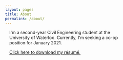 ```yaml
---
layout: pages
title: About
permalink: /about/
---
```


<head>
	<style>
		p {
		font-size: 1em;
		text-transform: none;
		text-align: left;
		max-width: 392px;
		word-wrap: normal;
		margin: 1em;
		}
	</style>
</head>

I'm a second-year Civil Engineering student at the University of Waterloo. Currently, I'm seeking a co-op position for January 2021.

[Click here to download my résumé.](/Resume.pdf)
